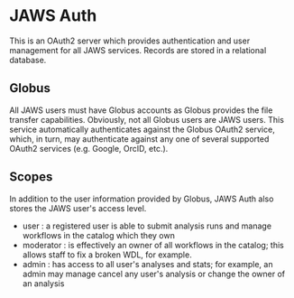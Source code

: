 # JAWS Auth

This is an OAuth2 server which provides authentication and user management for all JAWS services.  Records are stored in a relational database.

## Globus

All JAWS users must have Globus accounts as Globus provides the file transfer capabilities.  Obviously, not all Globus users are JAWS users.  This service automatically authenticates against the Globus OAuth2 service, which, in turn, may authenticate against any one of several supported OAuth2 services (e.g. Google, OrcID, etc.).

## Scopes

In addition to the user information provided by Globus, JAWS Auth also stores the JAWS user's access level.

- user : a registered user is able to submit analysis runs and manage workflows in the catalog which they own
- moderator : is effectively an owner of all workflows in the catalog; this allows staff to fix a broken WDL, for example.
- admin : has access to all user's analyses and stats; for example, an admin may manage cancel any user's analysis or change the owner of an analysis
